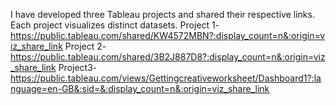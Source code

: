 I have developed three Tableau projects and shared their respective links. Each project visualizes distinct datasets.
Project 1- https://public.tableau.com/shared/KW4572MBN?:display_count=n&:origin=viz_share_link
 Project 2-https://public.tableau.com/shared/3B2J887D8?:display_count=n&:origin=viz_share_link
 Project3-https://public.tableau.com/views/Gettingcreativeworksheet/Dashboard1?:language=en-GB&:sid=&:display_count=n&:origin=viz_share_link

